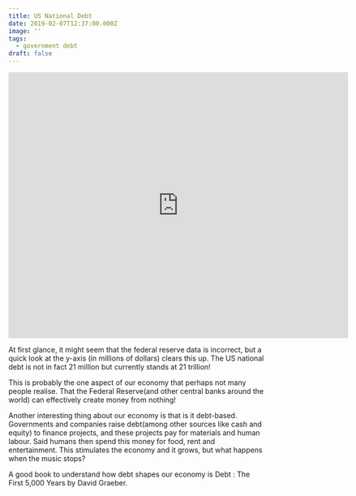 ```yaml
---
title: US National Debt
date: 2019-02-07T12:37:00.000Z
image: ''
tags:
  - government debt
draft: false
---
```

<iframe src="https://fred.stlouisfed.org/graph/graph-landing.php?g=lVn9&width=670&height=475" scrolling="no" frameborder="0"style="overflow:hidden; width:670px; height:525px;" allowTransparency="true"></iframe>

At first glance, it might seem that the federal reserve data is incorrect, but a quick look at the y-axis (in millions of dollars) clears this up. The US national debt is not in fact 21 million but currently stands at 21 trillion!

This is probably the one aspect of our economy that perhaps not many people realise. That the Federal Reserve(and other central banks around the world) can effectively create money from nothing! 

Another interesting thing about our economy is that is it debt-based. Governments and companies raise debt(among other sources like cash and equity) to finance projects, and these projects pay for materials and human labour. Said humans then spend this money for food, rent and entertainment. This stimulates the economy and it grows, but what happens when the music stops?

A good book to understand how debt shapes our economy is Debt : The First 5,000 Years by David Graeber.
